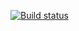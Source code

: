 [![Build status](https://ci.appveyor.com/api/projects/status/n44jiwh8earlpwci?svg=true)](https://ci.appveyor.com/project/SvetlanaSnegurova/selenidecardorder)